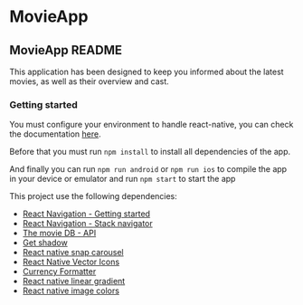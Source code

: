 # MovieApp

## MovieApp README

This application has been designed to keep you informed about the latest movies, as well as their overview and cast.

### Getting started

You must configure your environment to handle react-native, you can check the documentation [here](https://reactnative.dev/docs/environment-setup).

Before that you must run `npm install` to install all dependencies of the app.

And finally you can run `npm run android` or `npm run ios` to compile the app in your device or emulator and run `npm start` to start the app

This project use the following dependencies:

- [React Navigation - Getting started](<https://reactnavigation.org/docs/getting-started/>)
- [React Navigation - Stack navigator](<https://reactnavigation.org/docs/stack-navigator/>)
- [The movie DB - API](<https://www.themoviedb.org/?language=es>)
- [Get shadow](<https://ethercreative.github.io/react-native-shadow-generator/>)
- [React native snap carousel](<https://github.com/meliorence/react-native-snap-carousel>)
- [React Native Vector Icons](<https://github.com/oblador/react-native-vector-icons>)
- [Currency Formatter](<https://www.npmjs.com/package/currency-formatter>)
- [React native linear gradient](<https://github.com/react-native-linear-gradient/react-native-linear-gradient>)
- [React native image colors](<https://github.com/osamaqarem/react-native-image-colors>)

